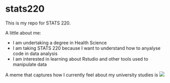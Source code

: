 # stats220

This is my repo for STATS 220. 

A little about me:

- I am undertaking a degree in Health Science 
- I am taking STATS 220 because I want to understand how to anyalyse code in data analysis 
- I am interested in learning about Rstudio and other tools used to manipulate data 

A meme that captures how I currently feel about my university studies is ![](https://c.tenor.com/8druEACXtX8AAAAd/tenor.gif)
